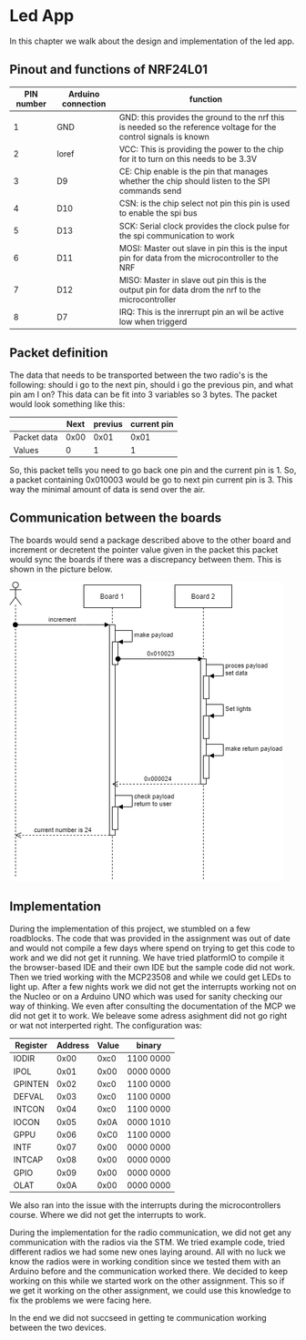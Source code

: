 # Led App

In this chapter we walk about the design and implementation of the led app.

## Pinout and functions of NRF24L01  

| PIN number | Arduino connection | function                                                                                                          |
|------------|--------------------|-------------------------------------------------------------------------------------------------------------------|
| 1          | GND                | GND: this provides the ground to the nrf this is needed so the reference voltage for the control signals is known |
| 2          | Ioref              | VCC: This is providing the power to the chip for it to turn on this needs to be 3.3V                              |
| 3          | D9                 | CE: Chip enable is the pin that manages whether the chip should listen to the SPI commands send                   |
| 4          | D10                | CSN: is the chip select not pin this pin is used to enable the spi bus                                            |
| 5          | D13                | SCK: Serial clock provides the clock pulse for the spi communication to work                                      |
| 6          | D11                | MOSI: Master out slave in pin this is the input pin for data from the microcontroller to the NRF                  |
| 7          | D12                | MISO: Master in slave out pin this is the output pin for data drom the nrf to the microcontroller                 |
| 8          | D7                 | IRQ: This is the inrerrupt pin an wil be active low when triggerd                                                 |

## Packet definition

The data that needs to be transported between the two radio's is the following:
should i go to the next pin, should i go the previous pin, and what pin am I on?
This data can be fit into 3 variables so 3 bytes. The packet would look
something like this:

|             | Next | previus | current pin |
|-------------|------|---------|-------------|
| Packet data | 0x00 | 0x01    | 0x01        |
| Values      | 0    | 1       | 1           |

So, this packet tells you need to go back one pin and the current pin is 1. So, a packet containing 0x010003 would be go to next pin current pin is 3. This way the minimal amount of data is send over the air.

## Communication between the boards

The boards would send a package described above to the other board and increment or decretent the pointer value
given in the packet this packet would sync the boards if there was a discrepancy between them. This is shown in the picture below.

![Diagram for packet flow](img/packet-flow-led-app.png)

## Implementation

During the implementation of this project, we stumbled on a few roadblocks. The code that was provided in the assignment was out of date and would not compile a few days where spend on trying to get this code to work and we did not get it running. We have tried platformIO to compile it the browser-based IDE and their own IDE but the sample code did not work. Then we tried working with the MCP23508 and while we could get LEDs to light up. After a few nights work we did not get the interrupts working not on the Nucleo or on a Arduino UNO which was used for sanity checking our way of thinking. We even after consulting the documentation of the MCP we did not get it to work. We beleave  some adress asighment did not go right or wat not interperted right. The configuration was:

| Register | Address | Value | binary    |
|----------|---------|-------|-----------|
| IODIR    | 0x00    | 0xc0  | 1100 0000 |
| IPOL     | 0x01    | 0x00  | 0000 0000 |
| GPINTEN  | 0x02    | 0xc0  | 1100 0000 |
| DEFVAL   | 0x03    | 0xc0  | 1100 0000 |
| INTCON   | 0x04    | 0xc0  | 1100 0000 |
| IOCON    | 0x05    | 0x0A  | 0000 1010 |
| GPPU     | 0x06    | 0xC0  | 1100 0000 |
| INTF     | 0x07    | 0x00  | 0000 0000 |
| INTCAP   | 0x08    | 0x00  | 0000 0000 |
| GPIO     | 0x09    | 0x00  | 0000 0000 |
| OLAT     | 0x0A    | 0x00  | 0000 0000 |

We also ran into the issue with the interrupts during the microcontrollers course. Where we did not get the interrupts to work.

During the implementation for the radio communication, we did not get any communication with the radios via the STM. We tried example code, tried different radios we had some new ones laying around. All with no luck we know the radios were in working condition since we tested them with an Arduino before and the communication worked there. We decided to keep working on this while we started work on the other assignment. This so if we get it working on the other assignment, we could use this knowledge to fix the problems we were facing here. 

In the end we did not  succseed in getting te communication working between the two devices.
